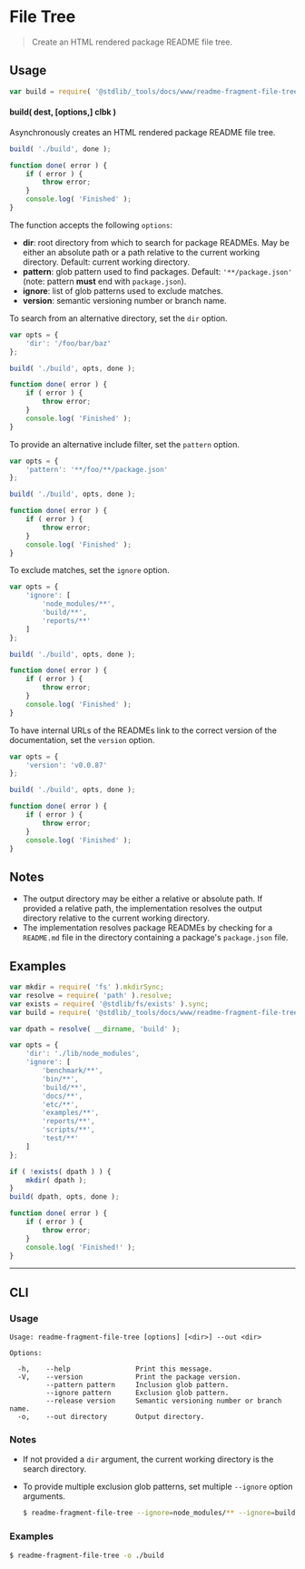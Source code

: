 <!--

@license Apache-2.0

Copyright (c) 2019 The Stdlib Authors.

Licensed under the Apache License, Version 2.0 (the "License");
you may not use this file except in compliance with the License.
You may obtain a copy of the License at

   http://www.apache.org/licenses/LICENSE-2.0

Unless required by applicable law or agreed to in writing, software
distributed under the License is distributed on an "AS IS" BASIS,
WITHOUT WARRANTIES OR CONDITIONS OF ANY KIND, either express or implied.
See the License for the specific language governing permissions and
limitations under the License.

-->

# File Tree

> Create an HTML rendered package README file tree.

<section class="usage">

## Usage

```javascript
var build = require( '@stdlib/_tools/docs/www/readme-fragment-file-tree' );
```

#### build( dest, \[options,] clbk )

Asynchronously creates an HTML rendered package README file tree.

<!-- run-disable -->

```javascript
build( './build', done );

function done( error ) {
    if ( error ) {
        throw error;
    }
    console.log( 'Finished' );
}
```

The function accepts the following `options`:

-   **dir**: root directory from which to search for package READMEs. May be either an absolute path or a path relative to the current working directory. Default: current working directory.
-   **pattern**: glob pattern used to find packages. Default: `'**/package.json'` (note: pattern **must** end with `package.json`).
-   **ignore**: list of glob patterns used to exclude matches.
-   **version**: semantic versioning number or branch name.

To search from an alternative directory, set the `dir` option.

<!-- run-disable -->

```javascript
var opts = {
    'dir': '/foo/bar/baz'
};

build( './build', opts, done );

function done( error ) {
    if ( error ) {
        throw error;
    }
    console.log( 'Finished' );
}
```

To provide an alternative include filter, set the `pattern` option.

<!-- run-disable -->

```javascript
var opts = {
    'pattern': '**/foo/**/package.json'
};

build( './build', opts, done );

function done( error ) {
    if ( error ) {
        throw error;
    }
    console.log( 'Finished' );
}
```

To exclude matches, set the `ignore` option.

<!-- run-disable -->

```javascript
var opts = {
    'ignore': [
        'node_modules/**',
        'build/**',
        'reports/**'
    ]
};

build( './build', opts, done );

function done( error ) {
    if ( error ) {
        throw error;
    }
    console.log( 'Finished' );
}
```

To have internal URLs of the READMEs link to the correct version of the documentation, set the `version` option. 

<!-- run-disable -->

```javascript
var opts = {
    'version': 'v0.0.87'
};

build( './build', opts, done );

function done( error ) {
    if ( error ) {
        throw error;
    }
    console.log( 'Finished' );
}
```

</section>

<!-- /.usage -->

<section class="notes">

## Notes

-   The output directory may be either a relative or absolute path. If provided a relative path, the implementation resolves the output directory relative to the current working directory.
-   The implementation resolves package READMEs by checking for a `README.md` file in the directory containing a package's `package.json` file.

</section>

<!-- /.notes -->

<section class="examples">

## Examples

<!-- run-disable -->

<!-- eslint no-undef: "error" -->

```javascript
var mkdir = require( 'fs' ).mkdirSync;
var resolve = require( 'path' ).resolve;
var exists = require( '@stdlib/fs/exists' ).sync;
var build = require( '@stdlib/_tools/docs/www/readme-fragment-file-tree' );

var dpath = resolve( __dirname, 'build' );

var opts = {
    'dir': './lib/node_modules',
    'ignore': [
        'benchmark/**',
        'bin/**',
        'build/**',
        'docs/**',
        'etc/**',
        'examples/**',
        'reports/**',
        'scripts/**',
        'test/**'
    ]
};

if ( !exists( dpath ) ) {
    mkdir( dpath );
}
build( dpath, opts, done );

function done( error ) {
    if ( error ) {
        throw error;
    }
    console.log( 'Finished!' );
}
```

</section>

<!-- /.examples -->

* * *

<section class="cli">

## CLI

<section class="usage">

### Usage

```text
Usage: readme-fragment-file-tree [options] [<dir>] --out <dir>

Options:

  -h,    --help                Print this message.
  -V,    --version             Print the package version.
         --pattern pattern     Inclusion glob pattern.
         --ignore pattern      Exclusion glob pattern.
         --release version     Semantic versioning number or branch name.
  -o,    --out directory       Output directory.
```

</section>

<!-- /.usage -->

<section class="notes">

### Notes

-   If not provided a `dir` argument, the current working directory is the search directory.

-   To provide multiple exclusion glob patterns, set multiple `--ignore` option arguments.

    <!-- run-disable -->

    ```bash
    $ readme-fragment-file-tree --ignore=node_modules/** --ignore=build/** --ignore=reports/** --out=./build
    ```

</section>

<!-- /.notes -->

<section class="examples">

### Examples

<!-- run-disable -->

```bash
$ readme-fragment-file-tree -o ./build
```

</section>

<!-- /.examples -->

</section>

<!-- /.cli -->

<section class="links">

</section>

<!-- /.links -->
